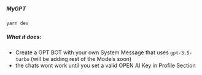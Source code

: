 ##### MyGPT
```bash
yarn dev
```

##### What it does:
- Create a GPT BOT with your own System Message that uses `gpt-3.5-turbo` (will be adding rest of the Models soon)
- the chats wont work until you set a valid OPEN AI Key in Profile Section
